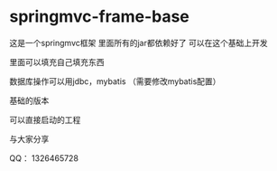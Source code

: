 # springmvc-frame-base

这是一个springmvc框架 里面所有的jar都依赖好了  可以在这个基础上开发  

里面可以填充自己填充东西

数据库操作可以用jdbc，mybatis （需要修改mybatis配置）

基础的版本  

可以直接启动的工程 

与大家分享

QQ： 1326465728







